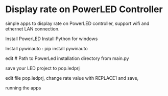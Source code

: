 # Display rate on PowerLED Controller
simple apps to display rate on PowerLED controller, support wifi and ethernet LAN connection.


Install PowerLED
Install Python for windows

Install pywinauto : pip install pywinauto

edit # Path to PowerLed installation directory from main.py

save your LED project to pop.ledprj

edit file pop.ledprj, change rate value with REPLACE1 and save,

running the apps
